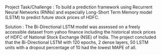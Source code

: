 Project Task/Challenge : To build a prediction framework using Recurrent Neural Networks (RNNs) and especially Long-Short Term Memory model (LSTM) to predict future stock prices of HDFC.

Solution : The Bi-Directional LSTM model was assessed on a freely accessible dataset from yahoo finance including the historical stock prices of HDFC of National Stock Exchange (NSE) of India. The project concluded that the Bi-Directional LSTM with 120 epochs, 2 dense layers, 50 LSTM units with a dropout percentage of 10 had the lowest MAPE of all.
